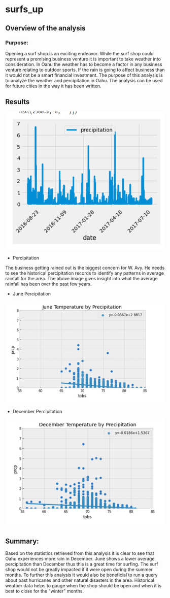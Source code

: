 # surfs_up
## Overview of the analysis
### Purpose:
Opening a surf shop is an exciting endeavor. While the surf shop could represent a promising business venture it is important to take weather into consideration. In Oahu the weather has to become a factor in any business venture relating to outdoor sports. If the rain is going to affect business than it would not be a smart financial investment. The purpose of this analysis is to analyze the weather and percipitation in Oahu. The analysis can be used for future cities in the way it has been written.

## Results

![](https://github.com/lightbright832/surfs_up/blob/main/Percipitation.png)

* Percipitation

The business getting rained out is the biggest concern for W. Avy. He needs to see the historical percipitation records to identify any patterns in average rainfall for the area. The above image gives insight into what the average rainfall has been over the past few years.

* June Percipitation

![](https://github.com/lightbright832/surfs_up/blob/main/June%20Percipitation.png)


* December Percipitation

![](https://github.com/lightbright832/surfs_up/blob/main/December%20Percipitation.png)

## Summary:
Based on the statistics retrieved from this analysis it is clear to see that Oahu experiences more rain in December. June shows a lower average percipitation than December thus this is a great time for surfing. The surf shop would not be greatly impacted if it were open during the summer months. To further this analysis it would also be beneficial to run a query about past hurricanes and other natural disasters in the area. Historical weather data helps to gauge when the shop should be open and when it is best to close for the "winter" months. 


